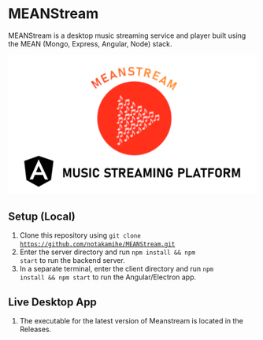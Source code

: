 # MEANStream
MEANStream is a desktop music streaming service and player built using the MEAN (Mongo, Express, Angular, Node) stack.

![MEANStream](/client/src/assets/logos/meanstreamwide.png)

## Setup (Local)
1. Clone this repository using <code>git clone https://github.com/notakamihe/MEANStream.git</code>
2. Enter the server directory and run <code>npm install && npm start</code> to run the backend server.
3. In a separate terminal, enter the client directory and run <code>npm install && npm start</code> to run the Angular/Electron app.

## Live Desktop App
1. The executable for the latest version of Meanstream is located in the Releases.
